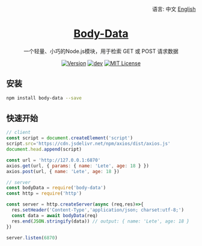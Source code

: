 <div align="right">
  语言:
  中文
  <a title="English" href="/README_EN.md">English</a>
</div>

<h1 align="center"><a href="https://github.com/lete114/Body-Data" target="_blank">Body-Data</a></h1>
<p align="center">一个轻量、小巧的Node.js模块，用于检索 GET 或 POST 请求数据</p>

<p align="center">
    <a href="https://github.com/Lete114/Body-Data/releases/"><img src="https://img.shields.io/npm/v/body-data" alt="Version"></a>
    <a href="https://github.com/Lete114/Body-Data/tree/main"><img src="https://img.shields.io/github/package-json/v/Lete114/Body-Data/main?color=%231ab1ad&label=main" alt="dev"></a>
    <a href="https://github.com/Lete114/Body-Data/blob/master/LICENSE"><img src="https://img.shields.io/github/license/Lete114/Body-Data?color=FF5531" alt="MIT License"></a>
</p>

## 安装

```bash
npm install body-data --save
```

## 快速开始

```js
// client
const script = document.createElement('script')
script.src='https://cdn.jsdelivr.net/npm/axios/dist/axios.js'
document.head.append(script)

const url = 'http://127.0.0.1:6870'
axios.get(url, { params: { name: 'Lete', age: 18 } })
axios.post(url, { name: 'Lete', age: 18 })

// server
const bodyData = require('body-data')
const http = require('http')

const server = http.createServer(async (req,res)=>{
  res.setHeader('Content-Type','application/json; charset:utf-8;')
  const data = await bodyData(req)
  res.end(JSON.stringify(data)) // output: { name: 'Lete', age: 18 }
})

server.listen(6870)
```
